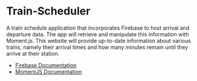 # Train-Scheduler

A train schedule application that incorporates Firebase to host arrival and departure data. The app will retrieve and manipulate this information with Moment.js. This website will provide up-to-date information about various trains, namely their arrival times and how many minutes remain until they arrive at their station.


* [Firebase Documentation](https://firebase.google.com/docs/)
* [MomentJS Documentation](https://momentjs.com/docs/)

